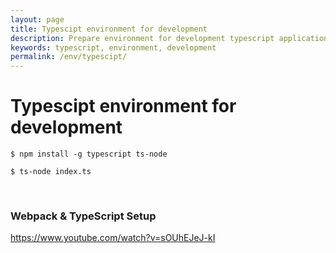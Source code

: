 ```yaml
---
layout: page
title: Typescipt environment for development
description: Prepare environment for development typescript applications
keywords: typescript, environment, development
permalink: /env/typescipt/
---
```


# Typescipt environment for development

    $ npm install -g typescript ts-node

    $ ts-node index.ts

<br/>

### Webpack & TypeScript Setup

https://www.youtube.com/watch?v=sOUhEJeJ-kI
